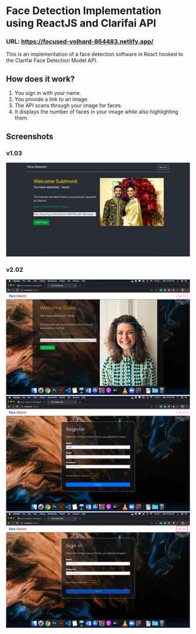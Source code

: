 # Face Detection Implementation using ReactJS and Clarifai API

### URL: https://focused-volhard-864483.netlify.app/

This is an implementation of a face detection software in React hooked to the Clarifai Face Detection Model API. 

## How does it work?

1. You sign in with your name.
2. You provide a link to an image.
3. The API scans through your image for faces.
4. It displays the number of faces in your image while also highlighting them.

## Screenshots

### v1.03

<img src="screenshots/sample.png">

### v2.02

<img src="screenshots/Screenshot-1.png">

<img src="screenshots/Screenshot-2.png">

<img src="screenshots/Screenshot-3.png">

